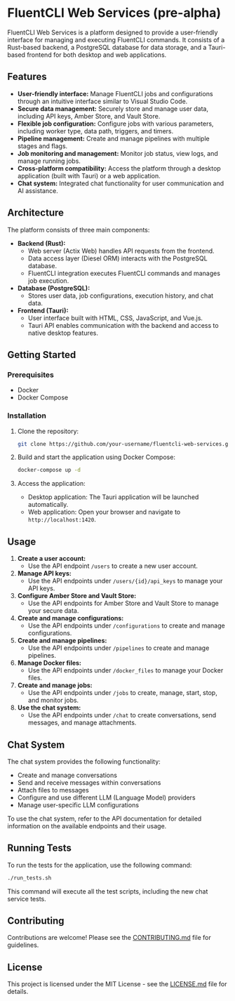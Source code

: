 # FluentCLI Web Services (pre-alpha)

FluentCLI Web Services is a platform designed to provide a user-friendly interface for managing and executing FluentCLI commands. It consists of a Rust-based backend, a PostgreSQL database for data storage, and a Tauri-based frontend for both desktop and web applications.

## Features

* **User-friendly interface:** Manage FluentCLI jobs and configurations through an intuitive interface similar to Visual Studio Code.
* **Secure data management:** Securely store and manage user data, including API keys, Amber Store, and Vault Store.
* **Flexible job configuration:** Configure jobs with various parameters, including worker type, data path, triggers, and timers.
* **Pipeline management:** Create and manage pipelines with multiple stages and flags.
* **Job monitoring and management:** Monitor job status, view logs, and manage running jobs.
* **Cross-platform compatibility:** Access the platform through a desktop application (built with Tauri) or a web application.
* **Chat system:** Integrated chat functionality for user communication and AI assistance.

## Architecture

The platform consists of three main components:

* **Backend (Rust):**
  * Web server (Actix Web) handles API requests from the frontend.
  * Data access layer (Diesel ORM) interacts with the PostgreSQL database.
  * FluentCLI integration executes FluentCLI commands and manages job execution.
* **Database (PostgreSQL):**
  * Stores user data, job configurations, execution history, and chat data.
* **Frontend (Tauri):**
  * User interface built with HTML, CSS, JavaScript, and Vue.js.
  * Tauri API enables communication with the backend and access to native desktop features.

## Getting Started

### Prerequisites

* Docker
* Docker Compose

### Installation

1. Clone the repository:

   ```bash
   git clone https://github.com/your-username/fluentcli-web-services.git
   ```

2. Build and start the application using Docker Compose:

   ```bash
   docker-compose up -d
   ```

3. Access the application:
   * Desktop application: The Tauri application will be launched automatically.
   * Web application: Open your browser and navigate to `http://localhost:1420`.

## Usage

1. **Create a user account:**
   * Use the API endpoint `/users` to create a new user account.
2. **Manage API keys:**
   * Use the API endpoints under `/users/{id}/api_keys` to manage your API keys.
3. **Configure Amber Store and Vault Store:**
   * Use the API endpoints for Amber Store and Vault Store to manage your secure data.
4. **Create and manage configurations:**
   * Use the API endpoints under `/configurations` to create and manage configurations.
5. **Create and manage pipelines:**
   * Use the API endpoints under `/pipelines` to create and manage pipelines.
6. **Manage Docker files:**
   * Use the API endpoints under `/docker_files` to manage your Docker files.
7. **Create and manage jobs:**
   * Use the API endpoints under `/jobs` to create, manage, start, stop, and monitor jobs.
8. **Use the chat system:**
   * Use the API endpoints under `/chat` to create conversations, send messages, and manage attachments.

## Chat System

The chat system provides the following functionality:

* Create and manage conversations
* Send and receive messages within conversations
* Attach files to messages
* Configure and use different LLM (Language Model) providers
* Manage user-specific LLM configurations

To use the chat system, refer to the API documentation for detailed information on the available endpoints and their usage.

## Running Tests

To run the tests for the application, use the following command:

```bash
./run_tests.sh
```

This command will execute all the test scripts, including the new chat service tests.

## Contributing

Contributions are welcome! Please see the [CONTRIBUTING.md](CONTRIBUTING.md) file for guidelines.

## License

This project is licensed under the MIT License - see the [LICENSE.md](LICENSE.md) file for details.
